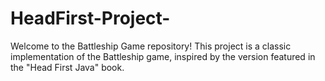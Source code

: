 # HeadFirst-Project-
Welcome to the Battleship Game repository! This project is a classic implementation of the Battleship game, inspired by the version featured in the "Head First Java" book. 
